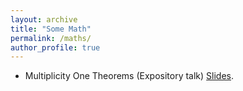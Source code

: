 ```yaml
---
layout: archive
title: "Some Math"
permalink: /maths/
author_profile: true
---
```


* Multiplicity One Theorems (Expository talk) [Slides](/Multiplicity_one_theorems.pdf).
